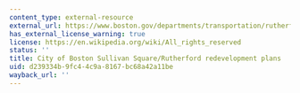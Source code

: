 ```yaml
---
content_type: external-resource
external_url: https://www.boston.gov/departments/transportation/rutherford-avenue-sullivan-square-design-project
has_external_license_warning: true
license: https://en.wikipedia.org/wiki/All_rights_reserved
status: ''
title: City of Boston Sullivan Square/Rutherford redevelopment plans
uid: d239334b-9fc4-4c9a-8167-bc68a42a11be
wayback_url: ''
---
```

